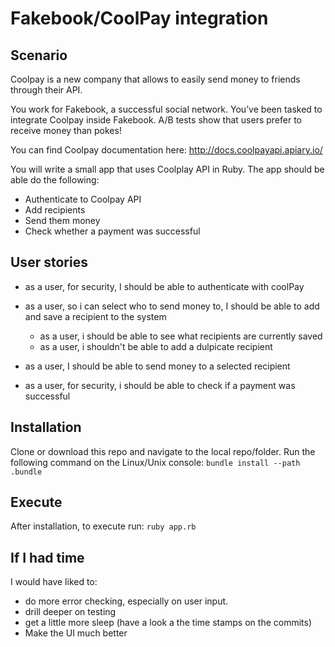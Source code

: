 Fakebook/CoolPay integration
========

Scenario
--------
Coolpay is a new company that allows to easily send money to friends through their API.
 
You work for Fakebook, a successful social network. You’ve been tasked to integrate Coolpay inside Fakebook. A/B tests show that users prefer to receive money than pokes!
 
You can find Coolpay documentation here: http://docs.coolpayapi.apiary.io/
 
You will write a small app that uses Coolplay API in Ruby. The app should be able do the following:
 
- Authenticate to Coolpay API
- Add recipients
- Send them money
- Check whether a payment was successful

User stories
------------
- as a user, for security, I should be able to authenticate with coolPay 

- as a user, so i can select who to send money to, I should be able to add and save a recipient to the system
  - as a user, i should be able to see what recipients are currently saved
  - as a user, i shouldn't be able to add a dulpicate recipient

- as a user, I should be able to send money to a selected recipient

- as a user, for security, i should be able to check if a payment was successful

Installation
------------
Clone or download this repo and navigate to the local repo/folder. Run the following command on the Linux/Unix console:
    ```bundle install --path .bundle ```

Execute
-------
After installation, to execute run:
    ```ruby app.rb ```



If I had time
-------------

I would have liked to:
 - do more error checking, especially on user input. 
 - drill deeper on testing
 - get a little more sleep (have a look a the time stamps on the commits)
 - Make the UI much better
